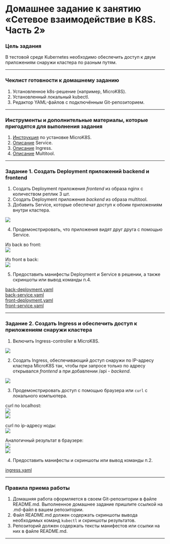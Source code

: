 # Домашнее задание к занятию «Сетевое взаимодействие в K8S. Часть 2»

### Цель задания

В тестовой среде Kubernetes необходимо обеспечить доступ к двум приложениям снаружи кластера по разным путям.

------

### Чеклист готовности к домашнему заданию

1. Установленное k8s-решение (например, MicroK8S).
2. Установленный локальный kubectl.
3. Редактор YAML-файлов с подключённым Git-репозиторием.

------

### Инструменты и дополнительные материалы, которые пригодятся для выполнения задания

1. [Инструкция](https://microk8s.io/docs/getting-started) по установке MicroK8S.
2. [Описание](https://kubernetes.io/docs/concepts/services-networking/service/) Service.
3. [Описание](https://kubernetes.io/docs/concepts/services-networking/ingress/) Ingress.
4. [Описание](https://github.com/wbitt/Network-MultiTool) Multitool.

------

### Задание 1. Создать Deployment приложений backend и frontend

1. Создать Deployment приложения _frontend_ из образа nginx с количеством реплик 3 шт.
2. Создать Deployment приложения _backend_ из образа multitool. 
3. Добавить Service, которые обеспечат доступ к обоим приложениям внутри кластера. 

![](https://github.com/JulieJool/kuber-homeworks/blob/main/1.5/img/1.png)        


4. Продемонстрировать, что приложения видят друг друга с помощью Service.

Из back во front:        
![](https://github.com/JulieJool/kuber-homeworks/blob/main/1.5/img/4.1.png)      

Из front в back:       
![](https://github.com/JulieJool/kuber-homeworks/blob/main/1.5/img/4.2.png)      


5. Предоставить манифесты Deployment и Service в решении, а также скриншоты или вывод команды п.4.

[back-deployment.yaml](https://github.com/JulieJool/kuber-homeworks/blob/main/1.5/back-deployment.yaml)        
[back-service.yaml](https://github.com/JulieJool/kuber-homeworks/blob/main/1.5/back-service.yaml)        
[front-deployment.yaml](https://github.com/JulieJool/kuber-homeworks/blob/main/1.5/front-deployment.yaml)        
[front-service.yaml](https://github.com/JulieJool/kuber-homeworks/blob/main/1.5/front-service.yaml)        


------

### Задание 2. Создать Ingress и обеспечить доступ к приложениям снаружи кластера

1. Включить Ingress-controller в MicroK8S.

![](https://github.com/JulieJool/kuber-homeworks/blob/main/1.5/img/5.png)      


2. Создать Ingress, обеспечивающий доступ снаружи по IP-адресу кластера MicroK8S так, чтобы при запросе только по адресу открывался _frontend_ а при добавлении /api - _backend_.

![](https://github.com/JulieJool/kuber-homeworks/blob/main/1.5/img/6.png)      



3. Продемонстрировать доступ с помощью браузера или `curl` с локального компьютера.

curl по localhost:     
![](https://github.com/JulieJool/kuber-homeworks/blob/main/1.5/img/7.1.png)       
![](https://github.com/JulieJool/kuber-homeworks/blob/main/1.5/img/7.2.png)       

curl по ip-адресу ноды:     
![](https://github.com/JulieJool/kuber-homeworks/blob/main/1.5/img/7.3.png)      

Аналогичный результат в браузере:     
![](https://github.com/JulieJool/kuber-homeworks/blob/main/1.5/img/7.4.png)       
![](https://github.com/JulieJool/kuber-homeworks/blob/main/1.5/img/7.5.png)       

4. Предоставить манифесты и скриншоты или вывод команды п.2.

[ingress.yaml](https://github.com/JulieJool/kuber-homeworks/blob/main/1.5/ingress.yaml)       


------

### Правила приема работы

1. Домашняя работа оформляется в своем Git-репозитории в файле README.md. Выполненное домашнее задание пришлите ссылкой на .md-файл в вашем репозитории.
2. Файл README.md должен содержать скриншоты вывода необходимых команд `kubectl` и скриншоты результатов.
3. Репозиторий должен содержать тексты манифестов или ссылки на них в файле README.md.

------

